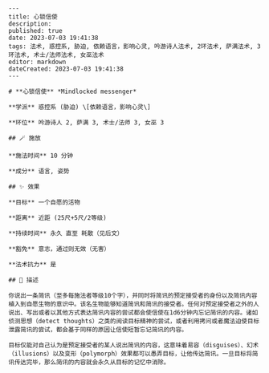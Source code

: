 
    ---
    title: 心锁信使
    description: 
    published: true
    date: 2023-07-03 19:41:38
    tags: 法术, 惑控系, 胁迫, 依赖语言，影响心灵, 吟游诗人法术, 2环法术, 萨满法术, 3环法术, 术士/法师法术, 女巫法术
    editor: markdown
    dateCreated: 2023-07-03 19:41:38
    ---

    # **心锁信使** *Mindlocked messenger*

    **学派** 惑控系 (胁迫) \[依赖语言，影响心灵\] 

    **环位** 吟游诗人 2, 萨满 3, 术士/法师 3, 女巫 3

    ## 🪄 施放

    **施法时间** 10 分钟

    **成分** 语言, 姿势

    ## ✨ 效果 

    **目标** 一个自愿的活物 

    **距离** 近距 (25尺+5尺/2等级)  

    **持续时间** 永久 直至 耗散（见后文） 

    **豁免** 意志，通过则无效（无害）

    **法术抗力** 是

    ## 📖 描述

    你说出一条简讯（至多每施法者等级10个字），并同时将简讯的预定接受者的身份以及简讯内容植入到自愿生物的意识中。该名生物能够知道简讯和简讯的接受者。任何对预定接受者之外的人说出、写出或者以其他方式表达简讯内容的尝试都会使信使在1d6分钟内忘记简讯的内容。诸如侦测思想（detect thoughts）之类的阅读目标精神的尝试，或者利用拷问或者魔法迫使目标泄露简讯的尝试，都会基于同样的原因让信使短暂忘记简讯的内容。

    目标仅能对自己认为是预定接受者的某人说出简讯的内容，这意味着易容（disguises）、幻术（illusions）以及变形（polymorph）效果都可以愚弄目标，让他传达简讯。一旦目标将简讯传达完毕，那么简讯的内容就会永久从目标的记忆中消除。
    